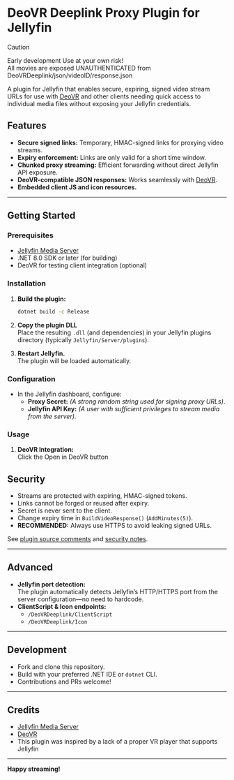 # DeoVR Deeplink Proxy Plugin for Jellyfin

> [!CAUTION]
> Early development Use at your own risk!  
> All movies are exposed UNAUTHENTICATED from DeoVRDeeplink/json/videoID/response.json

A plugin for Jellyfin that enables secure, expiring, signed video stream URLs for use with [DeoVR](https://deovr.com/) and other clients needing quick access to individual media files without exposing your Jellyfin credentials.

## Features

- **Secure signed links:** Temporary, HMAC-signed links for proxying video streams.
- **Expiry enforcement:** Links are only valid for a short time window.
- **Chunked proxy streaming:** Efficient forwarding without direct Jellyfin API exposure.
- **DeoVR-compatible JSON responses:** Works seamlessly with [DeoVR](https://deovr.com/).
- **Embedded client JS and icon resources.**

---

## Getting Started

### Prerequisites

- [Jellyfin Media Server](https://jellyfin.org/)
- .NET 8.0 SDK or later (for building)
- DeoVR for testing client integration (optional)

### Installation

1. **Build the plugin:**

    ```bash
    dotnet build -c Release
    ```

2. **Copy the plugin DLL**  
    Place the resulting `.dll` (and dependencies) in your Jellyfin plugins directory (typically `Jellyfin/Server/plugins`).

3. **Restart Jellyfin.**  
    The plugin will be loaded automatically.

### Configuration

- In the Jellyfin dashboard, configure:
  - **Proxy Secret:** _(A strong random string used for signing proxy URLs)_.
  - **Jellyfin API Key:** _(A user with sufficient privileges to stream media from the server)_.

### Usage

1. **DeoVR Integration:**  
    Click the Open in DeoVR button

## Security

- Streams are protected with expiring, HMAC-signed tokens.
- Links cannot be forged or reused after expiry.
- Secret is never sent to the client.
- Change expiry time in `BuildVideoResponse()` (`AddMinutes(5)`).
- **RECOMMENDED:** Always use HTTPS to avoid leaking signed URLs.

See [plugin source comments](./DeoVrDeeplinkController.cs) and [security notes](#security).

---

## Advanced

- **Jellyfin port detection:**  
    The plugin automatically detects Jellyfin’s HTTP/HTTPS port from the server configuration—no need to hardcode.
- **ClientScript & Icon endpoints:**  
  - `/DeoVRDeeplink/ClientScript`
  - `/DeoVRDeeplink/Icon`

---

## Development

- Fork and clone this repository.
- Build with your preferred .NET IDE or `dotnet` CLI.
- Contributions and PRs welcome!

---

## Credits

- [Jellyfin Media Server](https://jellyfin.org/)
- [DeoVR](https://deovr.com/)
- This plugin was inspired by a lack of a proper VR player that supports Jellyfin
---

**Happy streaming!**
